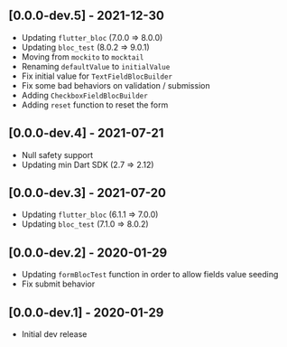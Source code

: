 ## [0.0.0-dev.5] - 2021-12-30
- Updating `flutter_bloc` (7.0.0 => 8.0.0)
- Updating `bloc_test` (8.0.2 => 9.0.1)
- Moving from `mockito` to `mocktail`
- Renaming `defaultValue` to `initialValue`
- Fix initial value for `TextFieldBlocBuilder`
- Fix some bad behaviors on validation / submission
- Adding `CheckboxFieldBlocBuilder`
- Adding `reset` function to reset the form

## [0.0.0-dev.4] - 2021-07-21
- Null safety support
- Updating min Dart SDK (2.7 => 2.12)

## [0.0.0-dev.3] - 2021-07-20
- Updating `flutter_bloc` (6.1.1 => 7.0.0)
- Updating `bloc_test` (7.1.0 => 8.0.2)

## [0.0.0-dev.2] - 2020-01-29
- Updating `formBlocTest` function in order to allow fields value seeding 
- Fix submit behavior

## [0.0.0-dev.1] - 2020-01-29
- Initial dev release
